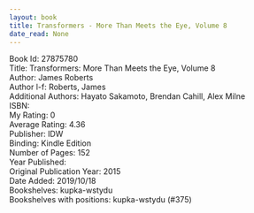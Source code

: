 ```yaml
---
layout: book
title: Transformers - More Than Meets the Eye, Volume 8
date_read: None
---
```


Book Id: 27875780<br />
Title: Transformers: More Than Meets the Eye, Volume 8<br />
Author: James Roberts<br />
Author l-f: Roberts, James<br />
Additional Authors: Hayato Sakamoto, Brendan Cahill, Alex Milne<br />
ISBN: <br />
My Rating: 0<br />
Average Rating: 4.36<br />
Publisher: IDW<br />
Binding: Kindle Edition<br />
Number of Pages: 152<br />
Year Published: <br />
Original Publication Year: 2015<br />
Date Added: 2019/10/18<br />
Bookshelves: kupka-wstydu<br />
Bookshelves with positions: kupka-wstydu (#375)<br />

